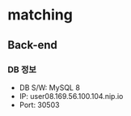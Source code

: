 # matching

## Back-end

### DB 정보

- DB S/W: MySQL 8
- IP: user08.169.56.100.104.nip.io
- Port: 30503
